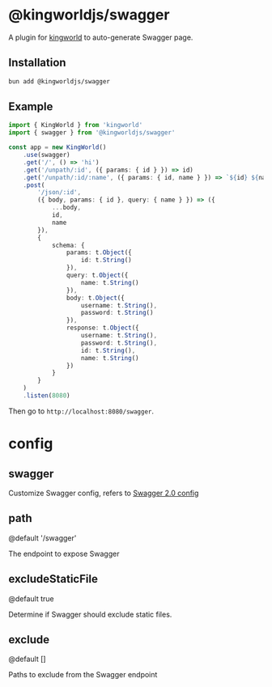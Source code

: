 # @kingworldjs/swagger
A plugin for [kingworld](https://github.com/saltyaom/kingworld) to auto-generate Swagger page.

## Installation
```bash
bun add @kingworldjs/swagger
```

## Example
```typescript
import { KingWorld } from 'kingworld'
import { swagger } from '@kingworldjs/swagger'

const app = new KingWorld()
    .use(swagger)
    .get('/', () => 'hi')
    .get('/unpath/:id', ({ params: { id } }) => id)
    .get('/unpath/:id/:name', ({ params: { id, name } }) => `${id} ${name}`)
    .post(
        '/json/:id',
        ({ body, params: { id }, query: { name } }) => ({
            ...body,
            id,
            name
        }),
        {
            schema: {
                params: t.Object({
                    id: t.String()
                }),
                query: t.Object({
                    name: t.String()
                }),
                body: t.Object({
                    username: t.String(),
                    password: t.String()
                }),
                response: t.Object({
                    username: t.String(),
                    password: t.String(),
                    id: t.String(),
                    name: t.String()
                })
            }
        }
    )
    .listen(8080)
```

Then go to `http://localhost:8080/swagger`.

# config

## swagger
Customize Swagger config, refers to [Swagger 2.0 config](https://swagger.io/specification/v2/)

## path
@default '/swagger'

The endpoint to expose Swagger

## excludeStaticFile
@default true

Determine if Swagger should exclude static files.

## exclude
@default []

Paths to exclude from the Swagger endpoint
